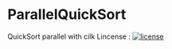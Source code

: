 # ParallelQuickSort
QuickSort parallel with cilk
Lincense : [![license](https://img.shields.io/github/license/trungngotdt/ParallelQuickSort.svg)](https://github.com/trungngotdt/ParallelQuickSort)

